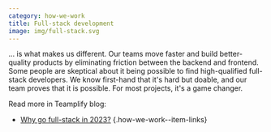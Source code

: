 ```yaml
---
category: how-we-work
title: Full-stack development
image: img/full-stack.svg
---
```


... is what makes us different. Our teams move faster and build better-quality
products by eliminating friction between the backend and frontend. Some people
are skeptical about it being possible to find high-qualified full-stack
developers. We know first-hand that it's hard but doable, and our team proves
that it is possible. For most projects, it's a game changer.

Read more in Teamplify blog:
- [Why go full-stack in 2023?](https://teamplify.com/blog/why-go-full-stack/)
{.how-we-work--item-links}
